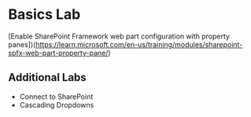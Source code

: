 # Basics Lab

[Enable SharePoint Framework web part configuration with property panes])(https://learn.microsoft.com/en-us/training/modules/sharepoint-spfx-web-part-property-pane/)

## Additional Labs

- Connect to SharePoint
- Cascading Dropdowns